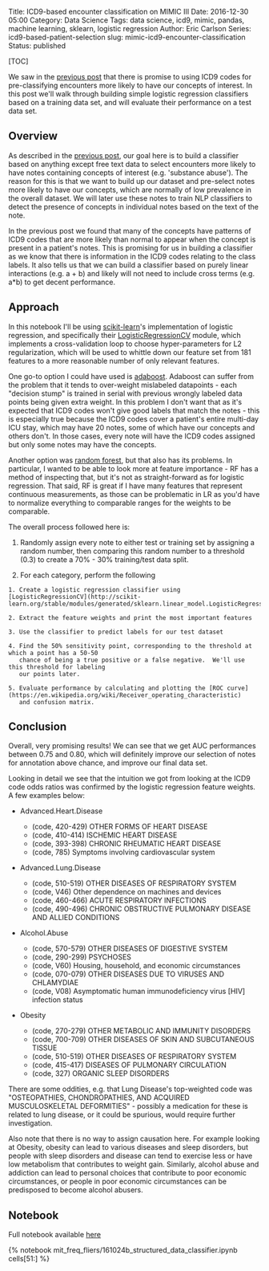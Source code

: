 Title: ICD9-based encounter classification on MIMIC III
Date: 2016-12-30 05:00
Category: Data Science
Tags: data science, icd9, mimic, pandas, machine learning, sklearn, logistic regression
Author: Eric Carlson
Series: icd9-based-patient-selection
slug: mimic-icd9-encounter-classification
Status: published

[TOC]

We saw in the [previous post]({filename}/161230_icd9_notes_selector.md) that there is promise
to using ICD9 codes for pre-classifying encounters more likely to have our concepts of interest.  In
this post we'll walk through building simple logistic regression classifiers based on a training
data set, and will evaluate their performance on a test data set.

## Overview

As described in the [previous post]({filename}/161230_icd9_notes_selector.md), our goal here is
to build a classifier based on anything except free text data to select encounters more likely
to have notes containing concepts of interest (e.g. 'substance abuse').  The reason for this is that
we want to build up our dataset and pre-select notes more likely to have our concepts, which are
normally of low prevalence in the overall dataset.  We will later use these notes to train NLP
classifiers to detect the presence of concepts in individual notes based on the text of the note.

In the previous post we found that many of the concepts have patterns of ICD9 codes that are more 
likely than normal to appear when the concept is present in a patient's notes.  This is promising
for us in building a classifier as we know that there is information in the ICD9 codes relating
to the class labels.  It also tells us that we can build a classifier based on purely linear
interactions (e.g. a + b) and likely will not need to include cross terms (e.g. a*b) to get decent
performance.

## Approach

In this notebook I'll be using [scikit-learn](http://scikit-learn.org/)'s implementation
of logistic regression, and specifically their 
[LogisticRegressionCV](http://scikit-learn.org/stable/modules/generated/sklearn.linear_model.LogisticRegressionCV.html)
module, which implements a cross-validation loop to choose hyper-parameters for L2 regularization,
which will be used to whittle down our feature set from 181 features to a more reasonable number
of only relevant features.  

One go-to option I could have used is 
[adaboost](http://scikit-learn.org/stable/modules/generated/sklearn.ensemble.AdaBoostClassifier.html).  Adaboost 
can suffer from the problem that it tends to over-weight mislabeled datapoints - each "decision stump"
is trained in serial with previous wrongly labeled data points being given extra weight.  In this problem I
don't want that as it's expected that ICD9 codes won't give good labels that match the notes - this is especially
true because the ICD9 codes cover a patient's entire multi-day ICU stay, which may have 20 notes, some of which
have our concepts and others don't.  In those cases, every note will have the ICD9 codes assigned
but only some notes may have the concepts.

Another option was [random forest](http://scikit-learn.org/stable/modules/generated/sklearn.ensemble.RandomForestClassifier.html),
but that also has its problems.  In particular, I wanted to be able to look more at feature importance - 
RF has a method of inspecting that, but it's not as straight-forward as for logistic regression.  That said,
RF is great if I have many features that represent continuous measurements, as those can be problematic
in LR as you'd have to normalize everything to comparable ranges for the weights to be comparable.

The overall process followed here is:

  1. Randomly assign every note to either test or training set by assigning a random number, then
     comparing this random number to a threshold (0.3) to create a 70% - 30% training/test data split.
     
  2. For each category, perform the following
  
    1. Create a logistic regression classifier using [LogisticRegressionCV](http://scikit-learn.org/stable/modules/generated/sklearn.linear_model.LogisticRegressionCV.html)
    
    2. Extract the feature weights and print the most important features
    
    3. Use the classifier to predict labels for our test dataset
    
    4. Find the 50% sensitivity point, corresponding to the threshold at which a point has a 50-50
       chance of being a true positive or a false negative.  We'll use this threshold for labeling
       our points later.

    5. Evaluate performance by calculating and plotting the [ROC curve](https://en.wikipedia.org/wiki/Receiver_operating_characteristic)
       and confusion matrix.
       

## Conclusion

Overall, very promising results!  We can see that we get AUC performances between 0.75 and 0.80,
which will definitely improve our selection of notes for annotation above chance, and improve our
final data set.  

Looking in detail we see that the intuition we got from looking at the ICD9 code odds ratios
was confirmed by the logistic regression feature weights.  A few examples below:

  * Advanced.Heart.Disease
  
    * (code, 420-429)	OTHER FORMS OF HEART DISEASE
    * (code, 410-414)	ISCHEMIC HEART DISEASE
    * (code, 393-398)	CHRONIC RHEUMATIC HEART DISEASE
    * (code, 785)	Symptoms involving cardiovascular system
    
  * Advanced.Lung.Disease
  
    * (code, 510-519)	OTHER DISEASES OF RESPIRATORY SYSTEM
    * (code, V46)	Other dependence on machines and devices
    * (code, 460-466)	ACUTE RESPIRATORY INFECTIONS
    * (code, 490-496)	CHRONIC OBSTRUCTIVE PULMONARY DISEASE AND ALLIED CONDITIONS
    
  * Alcohol.Abuse
  
    * (code, 570-579)	OTHER DISEASES OF DIGESTIVE SYSTEM
    * (code, 290-299)	PSYCHOSES
    * (code, V60)	Housing, household, and economic circumstances
    * (code, 070-079)	OTHER DISEASES DUE TO VIRUSES AND CHLAMYDIAE
    * (code, V08)	Asymptomatic human immunodeficiency virus [HIV] infection status
    
  * Obesity
  
    * (code, 270-279)	OTHER METABOLIC AND IMMUNITY DISORDERS
    * (code, 700-709)	OTHER DISEASES OF SKIN AND SUBCUTANEOUS TISSUE
    * (code, 510-519)	OTHER DISEASES OF RESPIRATORY SYSTEM
    * (code, 415-417)	DISEASES OF PULMONARY CIRCULATION
    * (code, 327)	ORGANIC SLEEP DISORDERS

There are some oddities, e.g. that Lung Disease's top-weighted code was "OSTEOPATHIES, 
CHONDROPATHIES, AND ACQUIRED MUSCULOSKELETAL DEFORMITIES" - possibly a medication for these is
related to lung disease, or it could be spurious, would require further investigation.

Also note that there is no way to assign causation here.  For example looking at Obesity, obesity
can lead to various diseases and sleep disorders, but people with sleep disorders and disease
can tend to exercise less or have low metabolism that contributes to weight gain.  Similarly,
alcohol abuse and addiction can lead to personal choices that contribute to poor economic 
circumstances, or people in poor economic circumstances can be predisposed to become alcohol 
abusers. 

## Notebook

Full notebook available [here](/notebooks/mit_freq_fliers/161024b_structured_data_classifier.ipynb)

{% notebook mit_freq_fliers/161024b_structured_data_classifier.ipynb cells[51:] %}
